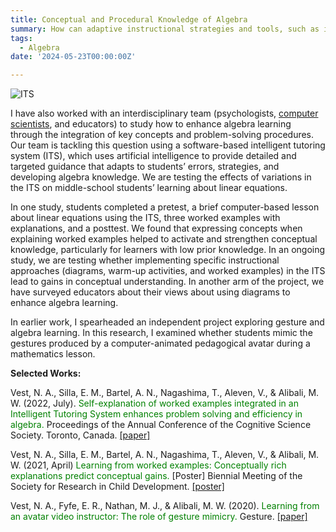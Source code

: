 ```yaml
---
title: Conceptual and Procedural Knowledge of Algebra
summary: How can adaptive instructional strategies and tools, such as intelligent tutoring systems and pedagogical gestures, influence the development of mathematical understanding and problem-solving skills in middle-school students?
tags:
  - Algebra
date: '2024-05-23T00:00:00Z'

---
```

<img src="https://n-vest.github.io/project/algebra/its.webp" alt="ITS"><p>I have also worked with an interdisciplinary team (psychologists, [computer scientists](https://tomonag.org/), and educators) to study how to enhance algebra learning through the integration of key concepts and problem-solving procedures. Our team is tackling this question using a software-based intelligent tutoring system (ITS), which uses artificial intelligence to provide detailed and targeted guidance that adapts to students’ errors, strategies, and developing algebra knowledge. We are testing the effects of variations in the ITS on middle-school students’ learning about linear equations.</p>
<p>In one study, students completed a pretest, a brief computer-based lesson about linear equations using the ITS, three worked examples with explanations, and a posttest. We found that expressing concepts when explaining worked examples helped to activate and strengthen conceptual knowledge, particularly for learners with low prior knowledge. In an ongoing study, we are testing whether implementing specific instructional approaches (diagrams, warm-up activities, and worked examples) in the ITS lead to gains in conceptual understanding. In another arm of the project, we have surveyed educators about their views about using diagrams to enhance algebra learning.</p>
<p>In earlier work, I spearheaded an independent project exploring gesture and algebra learning. In this research, I examined whether students mimic the gestures produced by a computer-animated pedagogical avatar during a mathematics lesson.</p>

<strong>Selected Works:</strong>  

Vest, N. A., Silla, E. M., Bartel, A. N., Nagashima, T., Aleven, V., & Alibali, M. W. (2022, July). <span style="color:green">Self-explanation of worked examples integrated in an Intelligent Tutoring System enhances problem solving and efficiency in algebra.</span> Proceedings of the Annual Conference of the Cognitive Science Society. Toronto, Canada. [[paper]](https://www.researchgate.net/publication/362505071_Self-Explanation_of_Worked_Examples_Integrated_in_an_Intelligent_Tutoring_System_Enhances_Problem_Solving_and_Efficiency_in_Algebra)

Vest, N. A., Silla, E. M., Bartel, A. N., Nagashima, T., Aleven, V., & Alibali, M. W. (2021, April) <span style="color:green">Learning from worked examples: Conceptually rich explanations predict conceptual gains.</span> [Poster] Biennial Meeting of the Society for Research in Child Development. [[poster]](https://www.researchgate.net/publication/381151343_Learning_from_worked_examples_Conceptually_rich_explanations_predict_conceptual_gains)

Vest, N. A., Fyfe, E. R., Nathan, M. J., & Alibali, M. W. (2020). <span style="color:green">Learning from an avatar video instructor: The role of gesture mimicry.</span> Gesture. [[paper]](https://www.researchgate.net/publication/350888767_Learning_from_an_avatar_video_instructor_The_role_of_gesture_mimicry)
